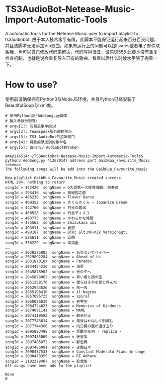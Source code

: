# TS3AudioBot-Netease-Music-Import-Automatic-Tools
A automatic tools for the Netease Music user to import playlist to ts3audiobot.
由于本人技术水平有限，此脚本不能保证运行起来百分百没问题，并且该脚本无法添加Vip歌曲。如果有运行上的问题可以提Issues或者电子邮件联系我，也可以自己修改代码来解决，代码写得很丑，请原谅555
此脚本没有重复检查机制，也就是说会重复导入已有的歌曲，看看以后什么时候水平够了完善一下。

# How to use?
使用前请确保拥有Python3与NodeJS环境，并且Python已经安装了BeautifulSoup与lxml库。

```Shell
# 使用Python运行AddSong.py脚本
# 输入参数分别有:
# argv[1]: 网易云歌单的id
# argv[2]: Teamspeak服务器的地址
# argv[3]: TS3 AudioBot的监听端口
# argv[4]: 将歌曲添加到的歌单名
# argv[5]: 访问TS3 AudioBot的Token

ame@114514:~/TS3AudioBot-Netease-Music-Import-Automatic-Tools$  python3 AddSong.py 413670147 address port GaibRua_Favourite_Music token==
The following songs will be add into the GaibRua_Favourite_Music

New playlist GaibRua_Favourite_Music created success.
HTML 204, nothing to return
songId = 142420  songName = G大调第一大提琴组曲: 前奏曲
songId = 293436  songName = 神秘园之歌
songId = 406238  songName = Flower Dance
songId = 409353  songName = さくらさくら ~ Japanize Dream
songId = 442760  songName = 月光の雲海
songId = 460528  songName = 白金ディスコ
songId = 463775  songName = やわらかな時間
songId = 475563  songName = shizukana umi
songId = 493911  songName = 夏恋
songId = 498187  songName = βίος &lt;MK+nZk Version&gt;
songId = 526611  songName = 回想
songId = 536229  songName = 深海鱼
……
songId = 2028375883  songName = 忘れないでベイベー
songId = 2029892284  songName = Ahead of Us
songId = 2031870107  songName = Paradox
songId = 2034454236  songName = 海愿
songId = 2045878962  songName = 光の中へ
songId = 2045878963  songName = 青い春と西の空
songId = 2051328176  songName = 僕らはそれを愛と呼んだ
songId = 2052933626  songName = 花一匁
songId = 2055198410  songName = it begins
songId = 2057696725  songName = spiral
songId = 2060086839  songName = 壱雫空
songId = 2064724623  songName = Memories of Kindness
songId = 2074091141  songName = NAME
songId = 2074119582  songName = 碧天伴走
songId = 2077743614  songName = 風景はせはしく明滅し
songId = 2077744366  songName = 向日葵の嵐が過ぎ去り
songId = 2095883498  songName = 怪獣の花唄 - replica -
songId = 2097485069  songName = 迷星叫
songId = 2097485072  songName = 影色舞
songId = 2097486091  songName = 迷路日々
songId = 2098477533  songName = Constant Moderato Piano Arrange
songId = 2098478355  songName = RE Aoharu
songId = 2102378407  songName = 処救生
All songs have been add to the playlist

None
0
